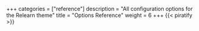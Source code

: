 +++
categories = ["reference"]
description = "All configuration options for the Relearn theme"
title = "Options Reference"
weight = 6
+++
{{< piratify >}}